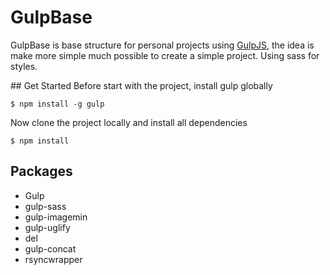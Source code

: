# GulpBase
GulpBase is base structure for personal projects using [GulpJS](http://gulpjs.com), the idea is make more simple much possible to create a simple project. Using sass for styles.

## Get Started
Before start with the project, install gulp globally
```
$ npm install -g gulp
```

Now clone the project locally and install all dependencies
```
$ npm install
```
## Packages
 - Gulp
 - gulp-sass
 - gulp-imagemin
 - gulp-uglify
 - del
 - gulp-concat
 - rsyncwrapper
